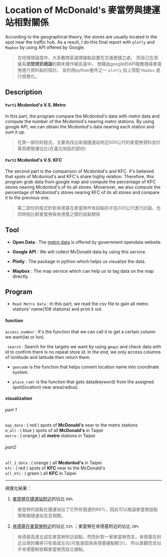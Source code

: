 # Location of McDonald's 麥當勞與捷運站相對關係  
According to the geographical theory, the stores are usually located in the spot near the traffic hub. 
As a result, I do this final report with `plotly` and `Mapbox` by using API offered by Google.  

> 在地理理論當中，大多數商家選擇據點設置在交通便捷之處，
而自己在測量系**空間資訊概論**的期末實作報告當中，
想藉由google的API服務搜尋麥當勞進行資料點的探討，
並利用python套件之一 `plotly` 加上搭配 `Mapbox` 進行視覺化。  

## Description  
#### `Part1`  Mcdonlod's V.S. Metro  
In this part, the program compare the Mcdonlod's data with metro data and compute the number of the Mcdonlod's nearing metro stations.
By using google API, we can obtain the Mcdonlod's data nearing each station and sum it up.  
>在第一部份的程式，主要為找出各個捷運站附近500公尺的麥當勞資料並計算其總營運佔比(在臺北地區的部份)  


#### `Part2`  Mcdonlod's V.S. KFC  
The second part is the comparison of Mcdonlod's and KFC. It's believed that spots of Mcdonlod's and KFC's share highly relation.
Therefore, this program grab data from google map and compute the percentage of KFC stores nearing Mcdonlod's of its all stores.
Moverover, we also compute the percentage of Mcdonlod's stores nearing KFC of its all stores and compare it to the previous one.  
>第二部份的程式針對肯德基在麥當勞所有設點的半徑200公尺進行討論，也同時相比較麥當勞與肯德基之間的設點關係  

[1]: https://data.gov.tw/dataset/61792

## Tool  
* **Open Data** : The [metro data][1] is offered by government opendata website.  

* **Google API** : We will collect McDonald data by using this service.  

* **Plotly** : The package in python which helps us visualize the data.  

* **Mapbox** : The map service which can help us to tag data on the map directly.  

## Program  

* `Read Metro Data` : In this part, we read the csv file to gain all metro stations' name(108 stations) and print it out.

#### function  
`access_number` : It's the function that we can call it to get a certain column we want(lat or lon).  

` search` : Search for the targets we want by using `gmaps` and check data with id to confirm there is no repeat store id. 
In the end, we only access columns of lontitude and latitude then return them.
  * `geocode` is the function that helps convert location name into coordinate system.  
  
  * `place_radr` is the function that gets data(keyword) from the assigned spot(location) near area(radius).
  
  #### visualization  
  ###### part 1
  `map_data` : ( red ) spots of **McDonald's** near to the metro stations  
  `m_all` : ( blue ) spots of all **McDonald's** in Taipei    
  `metro` : ( orange ) all **metro** stations in Taipei  
  
  ###### part2
  `all_2_data` : ( orange ) all **Mcdonlod's** in Taipei    
  `kfc` : ( red ) spots of **KFC** near to the McDonald's  
  `all_kfc` : ( green ) all **KFC** in Taipei
  
  
***  
[2]: https://plot.ly/~gyuler83821/268/
[3]: https://plot.ly/~gyuler83821/270/map-of-mcdonalds-vs-kfc/
視覺化結果：
1. [麥當勞在捷運站附近][2]的佔比 `66%`  
> 麥當勞的設點在捷運站佔了它所有營運的66%，因此可以推論麥當勞設點策略跟捷運站息息相關。  

2. [肯德基在麥當勞附近][3]的佔比 `52%` ；麥當勞在肯德基附近的佔比 `20%`
> 肯德基高達五成在麥當勞附近設點，然而針對一家麥當勞而言，肯德基在附近出現的機率只有兩成左右(可能是因為肯德基據點較少)，
所以直觀而言似乎肯德基較依賴麥當勞而設立據點。

